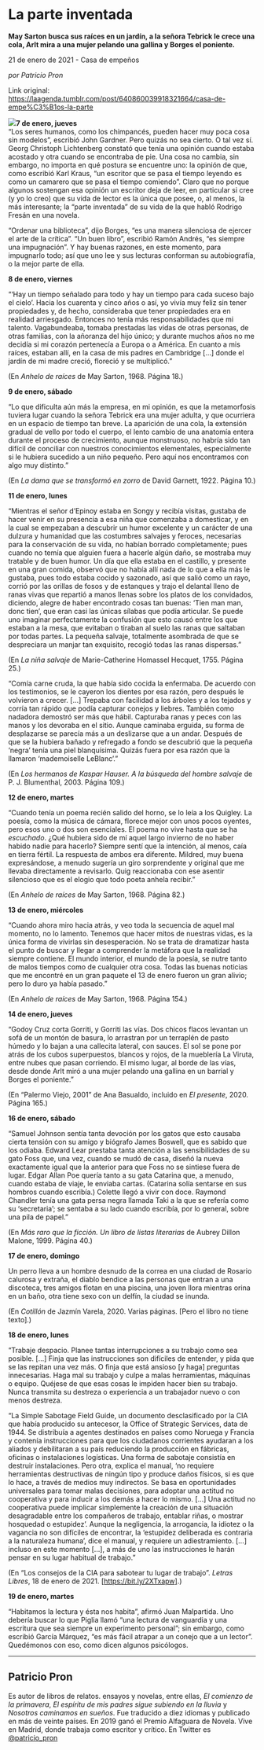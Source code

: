 # La parte inventada

**May Sarton busca sus raíces en un jardín, a la señora Tebrick le crece una cola, Arlt mira a una mujer pelando una gallina y Borges el poniente.**

21 de enero de 2021 - Casa de empeños

_por Patricio Pron_

Link original: https://laagenda.tumblr.com/post/640860039918321664/casa-de-empe%C3%B1os-la-parte

![](https://64.media.tumblr.com/9250eb0fd1a10b8135484d41b751d304/76f8b2851e07e295-7c/s500x750/c2e46f870f7744feb1230b7ac1a471a9a1514089.jpg)**7 de enero, jueves**  
“Los seres humanos,
como los chimpancés, pueden hacer muy poca cosa sin modelos”, escribió John
Gardner. Pero quizás no sea cierto. O tal vez sí. Georg Christoph Lichtenberg
constató que tenía una opinión cuando estaba acostado y otra cuando se
encontraba de pie. Una cosa no cambia, sin embargo, no importa en qué postura
se encuentre uno: la opinión de que, como escribió Karl Kraus, “un escritor que
se pasa el tiempo leyendo es como un camarero que se pasa el tiempo comiendo”.
Claro que no porque algunos sostengan esa opinión un escritor deja de leer, en
particular si cree (y yo lo creo) que su vida de lector es la única que posee,
o, al menos, la más interesante; la “parte inventada” de su vida de la que
habló Rodrigo Fresán en una novela. 

“Ordenar una
biblioteca”, dijo Borges, “es una manera silenciosa de ejercer el arte de la
crítica”. “Un buen libro”, escribió Ramón Andrés, “es siempre una impugnación”.
Y hay buenas razones, en este momento, para impugnarlo todo; así que uno lee y
sus lecturas conforman su autobiografía, o la mejor parte de ella. 

**8 de enero, viernes**

“‘Hay un tiempo
señalado para todo y hay un tiempo para cada suceso bajo el cielo’. Hacia los
cuarenta y cinco años o así, yo vivía muy feliz sin tener propiedades y, de
hecho, consideraba que tener propiedades era en realidad arriesgado. Entonces
no tenía más responsabilidades que mi talento. Vagabundeaba, tomaba prestadas
las vidas de otras personas, de otras familias, con la añoranza del hijo único;
y durante muchos años no me decidía si mi corazón pertenecía a Europa o a
América. En cuanto a mis raíces, estaban allí, en la casa de mis padres en
Cambridge […] donde el jardín de mi madre creció, floreció y se multiplicó.” 

(En *Anhelo de raíces* de May Sarton, 1968.
Página 18.) 

**9 de enero, sábado**

“Lo que dificulta
aún más la empresa, en mi opinión, es que la metamorfosis tuviera lugar cuando
la señora Tebrick era una mujer adulta, y que ocurriera en un espacio de tiempo
tan breve. La aparición de una cola, la extensión gradual de vello por todo el
cuerpo, el lento cambio de una anatomía entera durante el proceso de
crecimiento, aunque monstruoso, no habría sido tan difícil de conciliar con
nuestros conocimientos elementales, especialmente si le hubiera sucedido a un
niño pequeño. Pero aquí nos encontramos con algo muy distinto.” 

(En *La dama que se transformó en zorro* de
David Garnett, 1922. Página 10.) 

**11 de enero, lunes**

“Mientras el señor
d’Epinoy estaba en Songy y recibía visitas, gustaba de hacer venir en su
presencia a esa niña que comenzaba a domesticar, y en la cual se empezaban a
descubrir un humor excelente y un carácter de una dulzura y humanidad que las
costumbres salvajes y feroces, necesarias para la conservación de su vida, no
habían borrado completamente; pues cuando no temía que alguien fuera a hacerle
algún daño, se mostraba muy tratable y de buen humor. Un día que ella estaba en
el castillo, y presente en una gran comida, observó que no había allí nada de
lo que a ella más le gustaba, pues todo estaba cocido y sazonado, así que salió
como un rayo, corrió por las orillas de fosos y de estanques y trajo el
delantal lleno de ranas vivas que repartió a manos llenas sobre los platos de
los convidados, diciendo, alegre de haber encontrado cosas tan buenas: ‘Tien
man man, donc tien’, que eran casi las únicas sílabas que podía articular. Se
puede uno imaginar perfectamente la confusión que esto causó entre los que
estaban a la mesa, que evitaban o tiraban al suelo las ranas que saltaban por
todas partes. La pequeña salvaje, totalmente asombrada de que se despreciara un
manjar tan exquisito, recogió todas las ranas dispersas.” 

(En *La niña salvaje* de Marie-Catherine
Homassel Hecquet, 1755. Página 25.) 

“Comía carne cruda,
la que había sido cocida la enfermaba. De acuerdo con los testimonios, se le
cayeron los dientes por esa razón, pero después le volvieron a crecer. […]
Trepaba con facilidad a los árboles y a los tejados y corría tan rápido que
podía capturar conejos y liebres. También como nadadora demostró ser más que
hábil. Capturaba ranas y peces con las manos y los devoraba en el sitio. Aunque
caminaba erguida, su forma de desplazarse se parecía más a un deslizarse que a
un andar. Después de que se la hubiera bañado y refregado a fondo se descubrió
que la pequeña ‘negra’ tenía una piel blanquísima. Quizás fuera por esa razón
que la llamaron ‘mademoiselle LeBlanc’.” 

(En *Los hermanos de Kaspar Hauser. A la búsqueda
del hombre salvaje* de P. J. Blumenthal, 2003. Página 109.) 

**12 de enero, martes**

“Cuando tenía un
poema recién salido del horno, se lo leía a los Quigley. La poesía, como la
música de cámara, florece mejor con unos pocos oyentes, pero esos uno o dos son
esenciales. El poema no vive hasta que se ha *escuchado*. ¿Qué hubiera sido de mí aquel largo invierno de no haber
habido nadie para hacerlo? Siempre sentí que la intención, al menos, caía en
tierra fértil. La respuesta de ambos era diferente. Mildred, muy buena
expresándose, a menudo sugería un giro sorprendente y original que me llevaba
directamente a revisarlo. Quig reaccionaba con ese asentir silencioso que es el
elogio que todo poeta anhela recibir.” 

(En *Anhelo de raíces* de May Sarton, 1968.
Página 82.) 

**13 de enero,
miércoles**

“Cuando ahora miro
hacia atrás, y veo toda la secuencia de aquel mal momento, no lo lamento.
Tenemos que hacer mitos de nuestras vidas, es la única forma de vivirlas sin
desesperación. No se trata de dramatizar hasta el punto de buscar y llegar a
comprender la metáfora que la realidad siempre contiene. El mundo interior, el
mundo de la poesía, se nutre tanto de malos tiempos como de cualquier otra
cosa. Todas las buenas noticias que me encontré en un gran paquete el 13 de
enero fueron un gran alivio; pero lo duro ya había pasado.” 

(En *Anhelo de raíces* de May Sarton, 1968.
Página 154.) 

**14 de enero, jueves**

“Godoy Cruz corta
Gorriti, y Gorriti las vías. Dos chicos flacos levantan un sofá de un montón de
basura, lo arrastran por un terraplén de pasto húmedo y lo bajan a una callecita
lateral, con sauces. El sol se pone por atrás de los cubos superpuestos,
blancos y rojos, de la mueblería La Viruta, entre nubes que pasan corriendo. El
mismo lugar, al borde de las vías, desde donde Arlt miró a una mujer pelando
una gallina en un barrial y Borges el poniente.” 

(En “Palermo Viejo,
2001” de Ana Basualdo, incluido en *El
presente*, 2020. Página 165.) 

**16 de enero, sábado**

“Samuel Johnson
sentía tanta devoción por los gatos que esto causaba cierta tensión con su
amigo y biógrafo James Boswell, que es sabido que los odiaba. Edward Lear
prestaba tanta atención a las sensibilidades de su gato Foss que, una vez,
cuando se mudó de casa, diseñó la nueva exactamente igual que la anterior para
que Foss no se sintiese fuera de lugar. Edgar Allan Poe quería tanto a su gata
Catarina que, a menudo, cuando estaba de viaje, le enviaba cartas. (Catarina
solía sentarse en sus hombros cuando escribía.) Colette llegó a vivir con doce.
Raymond Chandler tenía una gata persa negra llamada Taki a la que se refería
como su ‘secretaria’; se sentaba a su lado cuando escribía, por lo general,
sobre una pila de papel.” 

(En *Más raro que la ficción. Un libro de listas
literarias* de Aubrey Dillon Malone, 1999. Página 40.) 

**17 de enero,
domingo**

Un perro lleva a un
hombre desnudo de la correa en una ciudad de Rosario calurosa y extraña, el
diablo bendice a las personas que entran a una discoteca, tres amigos flotan en
una piscina, una joven llora mientras orina en un baño, otra tiene sexo con un
delfín, la ciudad se inunda. 

(En *Cotillón* de Jazmín Varela, 2020. Varias
páginas. [Pero el libro no tiene texto].) 

**18 de enero, lunes**

“Trabaje despacio.
Planee tantas interrupciones a su trabajo como sea posible. […] Finja que las
instrucciones son difíciles de entender, y pida que se las repitan una vez más.
O finja que está ansioso [y haga] preguntas innecesarias. Haga mal su trabajo y
culpe a malas herramientas, máquinas o equipo. Quéjese de que esas cosas le
impiden hacer bien su trabajo. Nunca transmita su destreza o experiencia a un
trabajador nuevo o con menos destreza. 

“La Simple Sabotage
Field Guide, un documento desclasificado por la CIA que había producido su
antecesor, la Office of Strategic Services, data de 1944. Se distribuía a
agentes destinados en países como Noruega y Francia y contenía instrucciones
para que los ciudadanos corrientes ayudaran a los aliados y debilitaran a su
país reduciendo la producción en fábricas, oficinas o instalaciones logísticas.
Una forma de sabotaje consistía en destruir instalaciones. Pero otra, explica
el manual, ‘no requiere herramientas destructivas de ningún tipo y produce
daños físicos, si es que lo hace, a través de medios muy indirectos. Se basa en
oportunidades universales para tomar malas decisiones, para adoptar una actitud
no cooperativa y para inducir a los demás a hacer lo mismo. […] Una actitud
no cooperativa puede implicar simplemente la creación de una situación
desagradable entre los compañeros de trabajo, entablar riñas, o mostrar
hosquedad o estupidez’. Aunque la negligencia, la arrogancia, la idiotez o la
vagancia no son difíciles de encontrar, la ‘estupidez deliberada es contraria a
la naturaleza humana’, dice el manual, y requiere un adiestramiento. […]
incluso en este momento […], a más de uno las instrucciones le harán pensar en
su lugar habitual de trabajo.” 

(En “Los consejos
de la CIA para sabotear tu lugar de trabajo”. *Letras Libres*, 18 de enero de 2021. [https://bit.ly/2XTxapw].) 

**19 de enero, martes**

“Habitamos la
lectura y ésta nos habita”, afirmó Juan Malpartida. Uno debería buscar lo que
Piglia llamó “una lectura de vanguardia y una escritura que sea siempre un
experimento personal”; sin embargo, como escribió García Márquez, “es más fácil
atrapar a un conejo que a un lector”. Quedémonos con eso, como dicen algunos
psicólogos.



---

Patricio Pron
-------------

 Es autor de libros de relatos. ensayos y novelas, entre ellas, *El comienzo de la primavera*, *El espíritu de mis padres sigue subiendo en la lluvia* y *Nosotros caminamos en sueños*. Fue traducido a diez idiomas y publicado en más de veinte países. En 2019 ganó el Premio Alfaguara de Novela. Vive en Madrid, donde trabaja como escritor y crítico. En Twitter es [@patricio\_pron](https://twitter.com/patricio_pron) 

